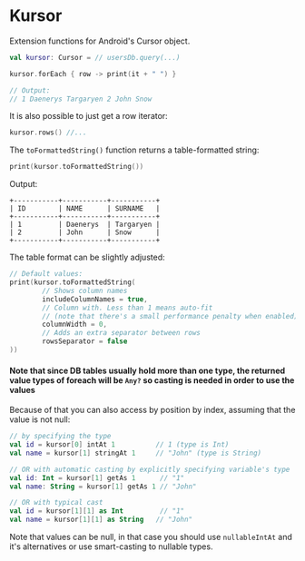 # Kursor

Extension functions for Android's Cursor object.

```kotlin
val kursor: Cursor = // usersDb.query(...)

kursor.forEach { row -> print(it + " ") } 

// Output: 
// 1 Daenerys Targaryen 2 John Snow
```

It is also possible to just get a row iterator:
 
```kotlin
kursor.rows() //...
```

The `toFormattedString()` function returns a table-formatted string:

```kotlin
print(kursor.toFormattedString())
```

Output:

```text
+-----------+-----------+-----------+
| ID        | NAME      | SURNAME   |
+-----------+-----------+-----------+
| 1         | Daenerys  | Targaryen |
| 2         | John      | Snow      |
+-----------+-----------+-----------+
```

The table format can be slightly adjusted:
```kotlin
// Default values:
print(kursor.toFormattedString(
        // Shows column names
        includeColumnNames = true, 
        // Column with. Less than 1 means auto-fit 
        // (note that there's a small performance penalty when enabled)
        columnWidth = 0, 
        // Adds an extra separator between rows
        rowsSeparator = false
))
```

#### Note that since DB tables usually hold more than one type, the returned value types of foreach will be `Any?` so casting is needed in order to use the values


Because of that you can also access by position by index, assuming that the value is not null:
```kotlin
// by specifying the type
val id = kursor[0] intAt 1          // 1 (type is Int)
val name = kursor[1] stringAt 1     // "John" (type is String)

// OR with automatic casting by explicitly specifying variable's type
val id: Int = kursor[1] getAs 1      // "1"
val name: String = kursor[1] getAs 1 // "John"

// OR with typical cast
val id = kursor[1][1] as Int         // "1"
val name = kursor[1][1] as String   // "John"
```

Note that values can be null, in that case you should use `nullableIntAt` and it's alternatives or use smart-casting to 
nullable types.
